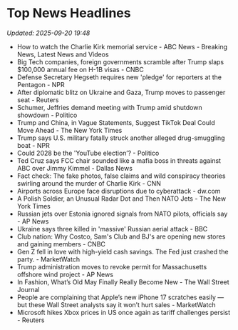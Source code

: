 # Top News Headlines

_Updated: 2025-09-20 19:48_

- How to watch the Charlie Kirk memorial service - ABC News - Breaking News, Latest News and Videos
- Big Tech companies, foreign governments scramble after Trump slaps $100,000 annual fee on H-1B visas - CNBC
- Defense Secretary Hegseth requires new 'pledge' for reporters at the Pentagon - NPR
- After diplomatic blitz on Ukraine and Gaza, Trump moves to passenger seat - Reuters
- Schumer, Jeffries demand meeting with Trump amid shutdown showdown - Politico
- Trump and China, in Vague Statements, Suggest TikTok Deal Could Move Ahead - The New York Times
- Trump says U.S. military fatally struck another alleged drug-smuggling boat - NPR
- Could 2028 be the 'YouTube election’? - Politico
- Ted Cruz says FCC chair sounded like a mafia boss in threats against ABC over Jimmy Kimmel - Dallas News
- Fact check: The fake photos, false claims and wild conspiracy theories swirling around the murder of Charlie Kirk - CNN
- Airports across Europe face disruptions due to cyberattack - dw.com
- A Polish Soldier, an Unusual Radar Dot and Then NATO Jets - The New York Times
- Russian jets over Estonia ignored signals from NATO pilots, officials say - AP News
- Ukraine says three killed in 'massive' Russian aerial attack - BBC
- Club nation: Why Costco, Sam's Club and BJ's are opening new stores and gaining members - CNBC
- Gen Z fell in love with high-yield cash savings. The Fed just crashed the party. - MarketWatch
- Trump administration moves to revoke permit for Massachusetts offshore wind project - AP News
- In Fashion, What’s Old May Finally Really Become New - The Wall Street Journal
- People are complaining that Apple’s new iPhone 17 scratches easily — but these Wall Street analysts say it won’t hurt sales - MarketWatch
- Microsoft hikes Xbox prices in US once again as tariff challenges persist - Reuters
